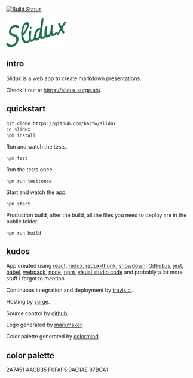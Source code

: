 [![Build Status](https://travis-ci.org/bartw/slidux.svg?branch=master)](https://travis-ci.org/bartw/slidux)

![slidux](logo.png)

## intro

Slidux is a web app to create markdown presentations.

Check it out at https://slidux.surge.sh/. 

## quickstart

```shell
git clone https://github.com/bartw/slidux
cd slidux
npm install
```

Run and watch the tests.

```shell
npm test
```

Run the tests once.

```shell
npm run test:once
```

Start and watch the app.

```shell
npm start
```

Production build, after the build, all the files you need to deploy are in the public folder.

```shell
npm run build
```


## kudos

App created using [react](https://facebook.github.io/react/), [redux](http://redux.js.org/), [redux-thunk](https://github.com/gaearon/redux-thunk), 
[showdown](https://github.com/showdownjs/showdown), [Github.js](https://github.com/github-tools/github), [jest](https://facebook.github.io/jest/), 
[babel](https://babeljs.io/), [webpack](https://webpack.github.io/), [node](https://nodejs.org/), [npm](https://www.npmjs.com/),
[visual studio code](https://code.visualstudio.com/) and probably a lot more stuff I forgot to mention.

Continuous integration and deployment by [travis ci](https://travis-ci.org/).

Hosting by [surge](https://surge.sh/).

Source control by [github](https://github.com/).

Logo generated by [markmaker](http://emblemmatic.org/markmaker/).

Color palette generated by [colormind](http://colormind.io/).

## color palette

2A7451
AACBB5
F0FAF5
9AC1AE
87BCA1
